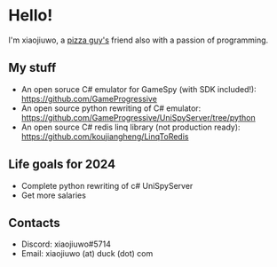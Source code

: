 # Hello!
I'm xiaojiuwo, a [pizza guy's](https://github.com/arves100) friend also with a passion of programming.

## My stuff

* An open soruce C# emulator for GameSpy (with SDK included!): https://github.com/GameProgressive
* An open source python rewriting of C# emulator: https://github.com/GameProgressive/UniSpyServer/tree/python
* An open source C# redis linq library (not production ready): https://github.com/koujiangheng/LinqToRedis

## Life goals for 2024

* Complete python rewriting of c# UniSpyServer
* Get more salaries

## Contacts
- Discord: xiaojiuwo#5714
- Email: xiaojiuwo (at) duck (dot) com
